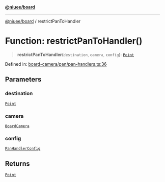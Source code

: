 [**@niuee/board**](../README.md)

***

[@niuee/board](../globals.md) / restrictPanToHandler

# Function: restrictPanToHandler()

> **restrictPanToHandler**(`destination`, `camera`, `config`): [`Point`](../type-aliases/Point.md)

Defined in: [board-camera/pan/pan-handlers.ts:36](https://github.com/niuee/board/blob/a0a1179721d4f4b943b6a9bc156753ac9737e502/src/board-camera/pan/pan-handlers.ts#L36)

## Parameters

### destination

[`Point`](../type-aliases/Point.md)

### camera

[`BoardCamera`](../interfaces/BoardCamera.md)

### config

[`PanHandlerConfig`](../type-aliases/PanHandlerConfig.md)

## Returns

[`Point`](../type-aliases/Point.md)
